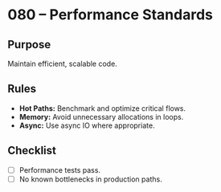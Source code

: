 # 080 – Performance Standards

## Purpose
Maintain efficient, scalable code.

## Rules
- **Hot Paths:** Benchmark and optimize critical flows.
- **Memory:** Avoid unnecessary allocations in loops.
- **Async:** Use async IO where appropriate.

## Checklist
- [ ] Performance tests pass.
- [ ] No known bottlenecks in production paths.
